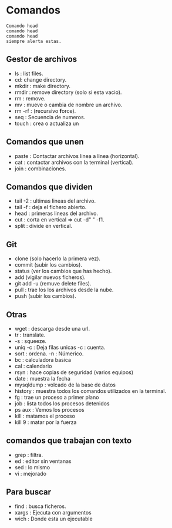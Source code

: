 # Comandos 

```
Comando head 
comando head
comando head
siempre alerta estas. 
```
## Gestor de archivos

* ls : list files.
* cd: change directory.
* mkdir : make directory.
* rmdir : remove directory (solo si esta vacio).
* rm : remove.
* mv : mueve o cambia de nombre un archivo.
* rm -rf : (**r**ecursivo **f**orce).
* seq : Secuencia de numeros.
* touch : crea o actualiza un 


## Comandos que unen 

* paste : Contactar archivos linea a linea (horizontal). 
* cat : contactar archivos con la terminal (vertical).
* join : combinaciones.

## Comandos que dividen

* tail -2 : ultimas lineas del archivo.
* tail -f : deja el fichero abierto.
* head : primeras lineas del archivo.
* cut : corta en vertical => cut -d" " -f1. 
* split : divide en vertical.

## Git 

* clone (solo hacerlo la primera vez).
* commit (subir los cambios).
* status (ver los cambios que has hecho).
* add (vigilar nuevos ficheros).
* git add -u (remuve delete files).
* pull : trae los los archivos desde la nube. 
* push (subir los cambios).

## Otras 

* wget : descarga desde una url.
* tr : translate. 
* -s : squeeze.
* uniq -c : Deja filas unicas -c : cuenta.
* sort : ordena. -n : Númerico.
* bc : calculadora basica 
* cal : calendario
* rsyn : hace copias de seguridad (varios equipos)
* date : muestra la fecha
* mysqldump : volcado de la base de datos
* history : muestra todos los comandos utilizados en la terminal.
* fg <n> : trae un proceso a primer plano
* job : lista todos los procesos detenidos
* ps aux : Vemos los procesos        
* kill <pid> : matamos el proceso
* kill 9 <pid> : matar por la fuerza       
       
## comandos que trabajan con texto 

* grep : filtra.
* ed : editor sin ventanas 
* sed : lo mismo 
* vi : mejorado

       
## Para buscar 

* find : busca ficheros. 
* xargs : Ejecuta con argumentos
* wich : Donde esta un ejecutable
